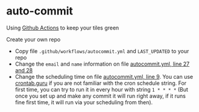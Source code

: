 # auto-commit

Using [Github Actions](https://github.com/features/actions) to keep your tiles green


Create your own repo
- Copy file `.github/workflows/autocommit.yml` and `LAST_UPDATED` to your repo
- Change the `email` and `name` information on file [autocommit.yml, line 27 and 28](https://github.com/WysockiD/auto-commits/blob/main/.github/workflows/autocommit.yml#L27)
- Change the scheduling time on file [autocommit.yml, line 9](https://github.com/WysockiD/auto-commits/blob/main/.github/workflows/autocommit.yml#L9). You can use [crontab.guru](https://crontab.guru/) if you are not familiar with the cron schedule string. For first time, you can try to run it in every hour with string `1 * * * *` (But once you set up and make any commit it will run right away, if it runs fine first time, it will run via your scheduling from then).
